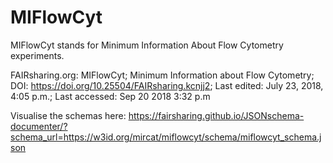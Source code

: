 MIFlowCyt
=========

MIFlowCyt stands for Minimum Information About Flow Cytometry experiments.

FAIRsharing.org: MIFlowCyt; Minimum Information about Flow Cytometry; DOI: https://doi.org/10.25504/FAIRsharing.kcnjj2; Last edited: July 23, 2018, 4:05 p.m.; Last accessed: Sep 20 2018 3:32 p.m 

Visualise the schemas here: https://fairsharing.github.io/JSONschema-documenter/?schema_url=https://w3id.org/mircat/miflowcyt/schema/miflowcyt_schema.json

